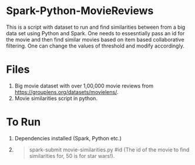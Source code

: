 # Spark-Python-MovieReviews

This is a script with dataset to run and find similarities between from a big data set using Python and Spark. One needs to essesntially pass an id for the movie and then find similar movies based on item based collaborative filtering. One can change the values of threshold and modify accordingly.

# Files

1. Big movie dataset with over 1,00,000 movie reviews from https://grouplens.org/datasets/movielens/.
2. Movie similarities script in python.

# To Run

1. Dependencies installed (Spark, Python etc.)
2. > spark-submit movie-similarities.py #id (The id of the movie to find similarities for, 50 is for star wars!).
